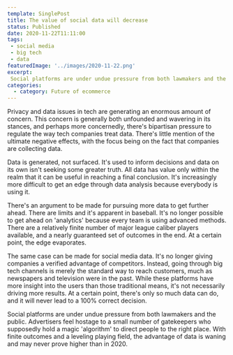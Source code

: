 ```yaml
---
template: SinglePost
title: The value of social data will decrease
status: Published
date: 2020-11-22T11:11:00
tags:
 - social media
 - big tech
 - data
featuredImage: '../images/2020-11-22.png'
excerpt:
 Social platforms are under undue pressure from both lawmakers and the public. Advertisers feel hostage to a small number of gatekeepers who supposedly hold a magic 'algorithm' to direct people to the right place. With finite outcomes and a leveling playing field, the advantage of data is waning and may never prove higher than in 2020.
categories:
  - category: Future of ecommerce
---
```

Privacy and data issues in tech are generating an enormous amount of concern. This concern is generally both unfounded and wavering in its stances, and perhaps more concernedly, there's bipartisan pressure to regulate the way tech companies treat data. There's little mention of the ultimate negative effects, with the focus being on the fact that companies are collecting data.

Data is generated, not surfaced. It's used to inform decisions and data on its own isn't seeking some greater truth. All data has value only within the realm that it can be useful in reaching a final conclusion. It's increasingly more difficult to get an edge through data analysis because everybody is using it.

There's an argument to be made for pursuing more data to get further ahead. There are limits and it's apparent in baseball. It's no longer possible to get ahead on 'analytics' because every team is using advanced methods. There are a relatively finite number of major league caliber players available, and a nearly guaranteed set of outcomes in the end. At a certain point, the edge evaporates.

The same case can be made for social media data. It's no longer giving companies a verified advantage of competitors. Instead, going through big tech channels is merely the standard way to reach customers, much as newspapers and television were in the past. While these platforms have more insight into the users than those traditional means, it's not necessarily driving more results. At a certain point, there's only so much data can do, and it will never lead to a 100% correct decision.

Social platforms are under undue pressure from both lawmakers and the public. Advertisers feel hostage to a small number of gatekeepers who supposedly hold a magic 'algorithm' to direct people to the right place. With finite outcomes and a leveling playing field, the advantage of data is waning and may never prove higher than in 2020.
